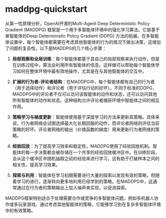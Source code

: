 # maddpg-quickstart

从第一性原理分析，OpenAI开源的Multi-Agent Deep Deterministic Policy Gradient (MADDPG) 框架是一个用于多智能体环境中的强化学习算法。它是基于单智能体的Deep Deterministic Policy Gradient (DDPG) 方法的拓展。在多智能体设置中，每个智能体都需要在考虑其他智能体的行为的情况下做出决策，这增加了问题的复杂性。以下是MADDPG的几个核心步骤：

1. **局部观察和全局训练**：每个智能体都基于其自己的局部观察来执行动作，但是在训练过程中，算法会利用所有智能体的信息。这样做可以帮助每个智能体学习如何在整体环境中最有效地操作，尤其是在与其他智能体的交互中。

2. **扩展的行为者-评论者结构**：在MADDPG中，每个智能体都有自己的行为者（用于选择动作）和评论者（用于评估行动的好坏）。不同于标准的DDPG，MADDPG中的评论者不仅可以访问该智能体的动作和状态，还可以访问其他所有智能体的动作和状态。这种结构允许评论者捕获环境中智能体之间的相互作用。

3. **策略学习与梯度更新**：智能体使用基于深度学习的方法来更新其策略。具体来说，行为者网络会试图选择最大化长期回报的动作，而评论者网络则评估当前策略的好坏。评论者网络的输出（价值函数的梯度）用来更新行为者网络的策略。

4. **经验回放**：为了提高学习效率和稳定性，MADDPG使用了经验回放机制。智能体的每一步决策都会被存储在一个共享的经验回放缓冲区中。在训练阶段，会从这个缓冲区中随机抽取之前的经验来进行学习，这有助于打破样本之间的相关性，提高学习效果。

5. **探索与利用**：智能体在学习初期需要进行大量的探索以发现有效的策略，但随着学习的进行，逐渐转向更多地利用已经学到的策略。在MADDPG中，这通常通过在行为者的策略输出上加入噪声来实现，以促进探索。

MADDPG框架特别适合于处理需要合作或竞争的多智能体问题，例如多机器人协作或多玩家游戏。通过考虑其他智能体的策略，它能够学习到在复杂多智能体环境中的有效策略。
